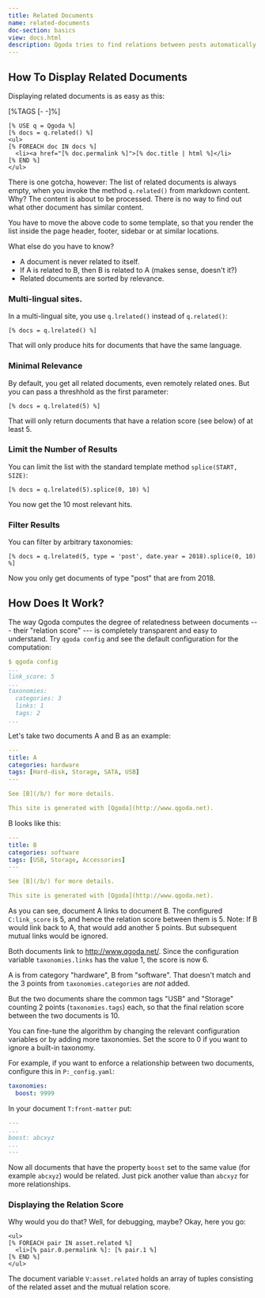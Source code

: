 ```yaml
---
title: Related Documents
name: related-documents
doc-section: basics
view: docs.html
description: Qgoda tries to find relations between posts automatically based on shared tags and other criteria.
---
```

## How To Display Related Documents

Displaying related documents is as easy as this:

<!--QGODA-NO-XGETTEXT-->
[%TAGS [- -]%]
```markup
[% USE q = Qgoda %]
[% docs = q.related() %]
<ul>
[% FOREACH doc IN docs %]
  <li><a href="[% doc.permalink %]">[% doc.title | html %]</li>
[% END %]
</ul>
```
<!--QGODA-NO-XGETTEXT-->

There is one gotcha, however: The list of related documents is always empty, when you invoke the method `q.related()` from markdown content.  Why? The content is about to be processed.  There is no way to find out what other document has similar content.

You have to move the above code to some template, so that you render the list inside the page header, footer, sidebar or at similar locations.

What else do you have to know?

* A document is never related to itself.
* If A is related to B, then B is related to A (makes sense, doesn't it?)
* Related documents are sorted by relevance.

### Multi-lingual sites.

In a multi-lingual site, you use `q.lrelated()` instead of `q.related()`:

```markup
[% docs = q.lrelated() %]
```

That will only produce hits for documents that have the same language.

### Minimal Relevance

By default, you get all related documents, even remotely related ones.  But you can pass a threshhold as the first parameter:

```markup
[% docs = q.lrelated(5) %]
```

That will only return documents that have a relation score (see below) of at least 5.

### Limit the Number of Results

You can limit the list with the standard template method `splice(START, SIZE)`:

```markup
[% docs = q.lrelated(5).splice(0, 10) %]
```

You now get the 10 most relevant hits.

### Filter Results

You can filter by arbitrary taxonomies:

```markup
[% docs = q.lrelated(5, type = 'post', date.year = 2018).splice(0, 10) %]
```

Now you only get documents of type "post" that are from 2018.

## How Does It Work?

The way Qgoda computes the degree of relatedness between documents --- their "relation score" --- is completely transparent and easy to understand.  Try `qgoda config` and see the default configuration for the computation:

```yaml
$ qgoda config
...
link_score: 5
...
taxonomies:
  categories: 3
  links: 1
  tags: 2
...
```

Let's take two documents A and B as an example:

```yaml
---
title: A
categories: hardware
tags: [Hard-disk, Storage, SATA, USB]
---

See [B](/b/) for more details.

This site is generated with [Qgoda](http://www.qgoda.net).
```

B looks like this:

```yaml
---
title: B
categories: software
tags: [USB, Storage, Accessories]
---

See [B](/b/) for more details.

This site is generated with [Qgoda](http://www.qgoda.net).
```

As you can see, document A links to document B.  The configured `C:link_score` is 5, and hence the relation score between them is 5.  Note: If B would link back to A, that would add another 5 points.  But subsequent mutual links would be ignored.

Both documents link to http://www.qgoda.net/.  Since the configuration variable `taxonomies.links` has the value 1, the score is now 6.

A is from category "hardware", B from "software".  That doesn't match and the 3 points from `taxonomies.categories` are *not* added.

But the two documents share the common tags "USB" and "Storage" counting 2 points (`taxonomies.tags`) each, so that the final relation score between the two documents is 10.

You can fine-tune the algorithm by changing the relevant configuration variables or by adding more taxonomies.  Set the score to 0 if you want to ignore a built-in taxonomy.

For example, if you want to enforce a relationship between two documents, configure this in `P:_config.yaml`:

```yaml
taxonomies:
  boost: 9999
```

In your document `T:front-matter` put:

```yaml
---
...
boost: abcxyz
...
---
```

Now all documents that have the property `boost` set to the same value (for example `abcxyz`) would be related.  Just pick another value than `abcxyz` for more relationships.

### Displaying the Relation Score

Why would you do that? Well, for debugging, maybe?  Okay, here you go:

```markup
<ul>
[% FOREACH pair IN asset.related %]
  <li>[% pair.0.permalink %]: [% pair.1 %]
[% END %]
</ul>
```

The document variable `V:asset.related` holds an array of tuples consisting of the related asset and the mutual relation score. 
